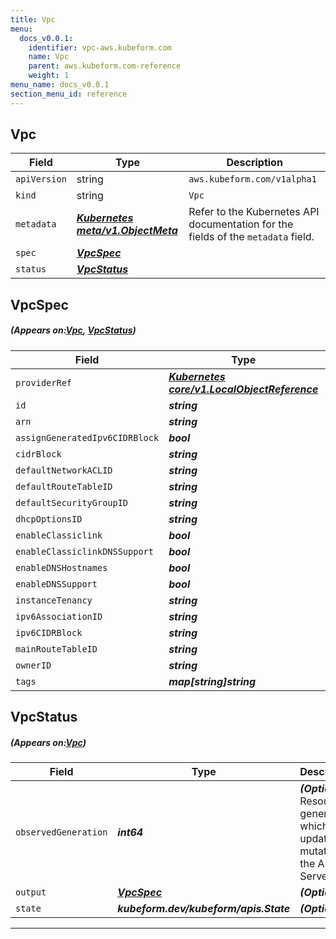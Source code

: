 ```yaml
---
title: Vpc
menu:
  docs_v0.0.1:
    identifier: vpc-aws.kubeform.com
    name: Vpc
    parent: aws.kubeform.com-reference
    weight: 1
menu_name: docs_v0.0.1
section_menu_id: reference
---
```


## Vpc
| Field | Type | Description |
| ------ | ----- | ----------- |
| `apiVersion` | string | `aws.kubeform.com/v1alpha1` |
|    `kind` | string | `Vpc` |
| `metadata` | ***[Kubernetes meta/v1.ObjectMeta](https://kubernetes.io/docs/reference/generated/kubernetes-api/v1.13/#objectmeta-v1-meta)***|Refer to the Kubernetes API documentation for the fields of the `metadata` field.|
| `spec` | ***[VpcSpec](#VpcSpec)***||
| `status` | ***[VpcStatus](#VpcStatus)***||
## VpcSpec
##### (Appears on:[Vpc](#Vpc), [VpcStatus](#VpcStatus))
| Field | Type | Description |
| ------ | ----- | ----------- |
| `providerRef` | ***[Kubernetes core/v1.LocalObjectReference](https://kubernetes.io/docs/reference/generated/kubernetes-api/v1.13/#localobjectreference-v1-core)***||
| `id` | ***string***||
| `arn` | ***string***| ***(Optional)*** |
| `assignGeneratedIpv6CIDRBlock` | ***bool***| ***(Optional)*** |
| `cidrBlock` | ***string***||
| `defaultNetworkACLID` | ***string***| ***(Optional)*** |
| `defaultRouteTableID` | ***string***| ***(Optional)*** |
| `defaultSecurityGroupID` | ***string***| ***(Optional)*** |
| `dhcpOptionsID` | ***string***| ***(Optional)*** |
| `enableClassiclink` | ***bool***| ***(Optional)*** |
| `enableClassiclinkDNSSupport` | ***bool***| ***(Optional)*** |
| `enableDNSHostnames` | ***bool***| ***(Optional)*** |
| `enableDNSSupport` | ***bool***| ***(Optional)*** |
| `instanceTenancy` | ***string***| ***(Optional)*** |
| `ipv6AssociationID` | ***string***| ***(Optional)*** |
| `ipv6CIDRBlock` | ***string***| ***(Optional)*** |
| `mainRouteTableID` | ***string***| ***(Optional)*** |
| `ownerID` | ***string***| ***(Optional)*** |
| `tags` | ***map[string]string***| ***(Optional)*** |
## VpcStatus
##### (Appears on:[Vpc](#Vpc))
| Field | Type | Description |
| ------ | ----- | ----------- |
| `observedGeneration` | ***int64***| ***(Optional)*** Resource generation, which is updated on mutation by the API Server.|
| `output` | ***[VpcSpec](#VpcSpec)***| ***(Optional)*** |
| `state` | ***kubeform.dev/kubeform/apis.State***| ***(Optional)*** |
---
